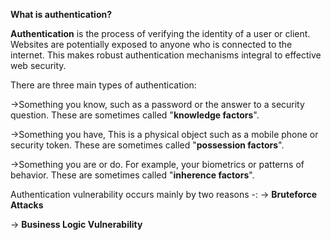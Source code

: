 **What is authentication?**

**Authentication** is the process of verifying the identity of a user or client. Websites are potentially exposed to anyone who is connected to the internet. This makes robust authentication mechanisms integral to effective web security.

There are three main types of authentication:

->Something you know, such as a password or the answer to a security question. These are sometimes called "**knowledge factors**".

->Something you have, This is a physical object such as a mobile phone or security token. These are sometimes called "**possession factors**".

->Something you are or do. For example, your biometrics or patterns of behavior. These are sometimes called "**inherence factors**".

Authentication vulnerability occurs mainly by two reasons -:
-> **Bruteforce Attacks**

-> **Business Logic Vulnerability**

